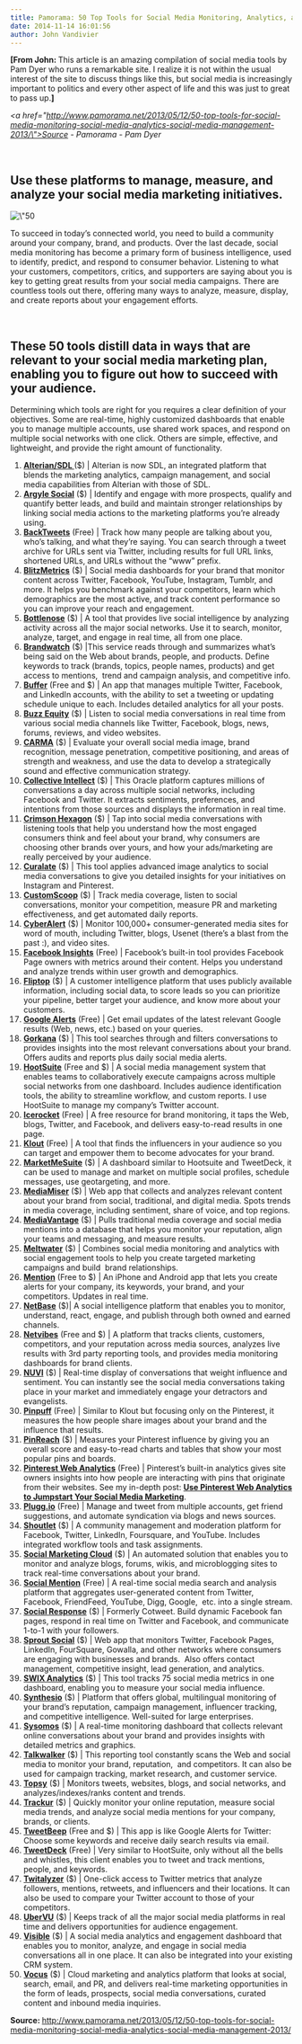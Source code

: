 ```yaml
---
title: Pamorama: 50 Top Tools for Social Media Monitoring, Analytics, and Management
date: 2014-11-14 16:01:56
author: John Vandivier
---
```




<strong>[From John: </strong>This article is an amazing compilation of social media tools by Pam Dyer who runs a remarkable site. I realize it is not within the usual interest of the site to discuss things like this, but social media is increasingly important to politics and every other aspect of life and this was just to great to pass up.<strong>]</strong>

<em><a href=\"http://www.pamorama.net/2013/05/12/50-top-tools-for-social-media-monitoring-social-media-analytics-social-media-management-2013/\">Source</a> - Pamorama - Pam Dyer</em>

&nbsp;
<h2 itemprop=\"alternativeHeadline\">Use these platforms to manage, measure, and analyze your social media marketing initiatives.</h2>
<p style=\"text-align: center;\"><img class=\"aligncenter\" title=\"50 Top Tools for Social Media Monitoring, Analytics, and Management\" alt=\"50 Top Tools for Social Media Monitoring Analytics Management 2013 50 Top Tools for Social Media Monitoring, Analytics, and Management\" src=\"http://cdn.pamorama.net/wp-content/uploads/2013/05/50-Top-Tools-for-Social-Media-Monitoring-Analytics-Management-2013.gif\" width=\"150\" height=\"150\" /></p>
To succeed in today’s connected world, you need to build a community around your company, brand, and products. Over the last decade, social media monitoring has become a primary form of business intelligence, used to identify, predict, and respond to consumer behavior. Listening to what your customers, competitors, critics, and supporters are saying about you is key to getting great results from your social media campaigns. There are countless tools out there, offering many ways to analyze, measure, display, and create reports about your engagement efforts.

&nbsp;
<h2>These 50 tools distill data in ways that are relevant to your social media marketing plan, enabling you to figure out how to succeed with your audience.</h2>
Determining which tools are right for you requires a clear definition of your objectives. Some are real-time, highly customized dashboards that enable you to manage multiple accounts, use shared work spaces, and respond on multiple social networks with one click. Others are simple, effective, and lightweight, and provide the right amount of functionality.
<ol>
	<li><strong><a href=\"http://www.sdl.com/\" target=\"_blank\">Alterian/SDL </a></strong>($) | Alterian is now SDL, an integrated platform that blends the marketing analytics, campaign management, and social media capabilities from Alterian with those of SDL.</li>
	<li><strong><a href=\"http://argylesocial.com/\" target=\"_blank\">Argyle Social</a></strong> ($) | Identify and engage with more prospects, qualify and quantify better leads, and build and maintain stronger relationships by linking social media actions to the marketing platforms you’re already using.</li>
	<li><strong><a href=\"http://backtweets.com/\" target=\"_blank\">BackTweets</a></strong> (Free) | Track how many people are talking about you, who’s talking, and what they’re saying. You can search through a tweet archive for URLs sent via Twitter, including results for full URL links, shortened URLs, and URLs without the “www” prefix.</li>
	<li><strong><a href=\"http://blitzmetrics.com/\" target=\"_blank\">BlitzMetrics</a></strong> ($) | Social media dashboards for your brand that monitor content across Twitter, Facebook, YouTube, Instagram, Tumblr, and more. It helps you benchmark against your competitors, learn which demographics are the most active, and track content performance so you can improve your reach and engagement.</li>
	<li><a href=\"http://bottlenose.com/\" target=\"_blank\"><strong>Bottlenose</strong></a> ($) | A tool that provides live social intelligence by analyzing activity across all the major social networks. Use it to search, monitor, analyze, target, and engage in real time, all from one place.</li>
	<li><strong><a href=\"http://brandwatch.com/\" target=\"_blank\">Brandwatch</a></strong> ($) |This service reads through and summarizes what’s being said on the Web about brands, people, and products. Define keywords to track (brands, topics, people names, products) and get access to mentions,  trend and campaign analysis, and competitive info.</li>
	<li><a href=\"http://bufferapp.com/\" target=\"_blank\"><strong>Buffer</strong></a> (Free and $) | An app that manages multiple Twitter, Facebook, and LinkedIn accounts, with the ability to set a tweeting or updating schedule unique to each. Includes detailed analytics for all your posts.</li>
	<li><strong><a href=\"http://buzzequity.com/\" target=\"_blank\">Buzz Equity</a></strong> ($) | Listen to social media conversations in real time from various social media channels like Twitter, Facebook, blogs, news, forums, reviews, and video websites.</li>
	<li><strong><a href=\"http://carma.com/\" target=\"_blank\">CARMA</a></strong> ($) | Evaluate your overall social media image, brand recognition, message penetration, competitive positioning, and areas of strength and weakness, and use the data to develop a strategically sound and effective communication strategy.</li>
	<li><strong><a href=\"http://collectiveintellect.com/\" target=\"_blank\">Collective Intellect</a></strong> ($) | This Oracle platform captures millions of conversations a day across multiple social networks, including Facebook and Twitter. It extracts sentiments, preferences, and intentions from those sources and displays the information in real time.</li>
	<li><strong><a href=\"http://crimsonhexagon.com/\" target=\"_blank\">Crimson Hexagon</a></strong> ($) | Tap into social media conversations with listening tools that help you understand how the most engaged consumers think and feel about your brand, why consumers are choosing other brands over yours, and how your ads/marketing are really perceived by your audience.</li>
	<li><strong><a href=\"http://curalate.com/\" target=\"_blank\">Curalate</a></strong> ($) | This tool applies advanced image analytics to social media conversations to give you detailed insights for your initiatives on Instagram and Pinterest.</li>
	<li><strong><a href=\"http://customscoop.com/\" target=\"_blank\">CustomScoop</a></strong> ($) | Track media coverage, listen to social conversations, monitor your competition, measure PR and marketing effectiveness, and get automated daily reports.</li>
	<li><strong><a href=\"http://cyberalert.com/\" target=\"_blank\">CyberAlert</a></strong> ($) | Monitor 100,000+ consumer-generated media sites for word of mouth, including Twitter, blogs, Usenet (there’s a blast from the past :), and video sites.</li>
	<li><strong><a href=\"http://facebook.com/insights\" target=\"_blank\">Facebook Insights</a></strong> (Free) | Facebook’s built-in tool provides Facebook Page owners with metrics around their content. Helps you understand and analyze trends within user growth and demographics.</li>
	<li><strong><a href=\"http://fliptop.com/\" target=\"_blank\">Fliptop</a></strong> ($) | A customer intelligence platform that uses publicly available information, including social data, to score leads so you can prioritize your pipeline, better target your audience, and know more about your customers.</li>
	<li><strong><a href=\"http://google.com/alerts\" target=\"_blank\">Google Alerts</a></strong> (Free) | Get email updates of the latest relevant Google results (Web, news, etc.) based on your queries.</li>
	<li><strong><a href=\"http://gorkana.us/pr-products/social-media-services\" target=\"_blank\">Gorkana</a></strong> ($) | This tool searches through and filters conversations to provides insights into the most relevant conversations about your brand. Offers audits and reports plus daily social media alerts.</li>
	<li><strong><a href=\"http://hootsuite.com/\" target=\"_blank\">HootSuite</a></strong> (Free and $) | A social media management system that enables teams to collaboratively execute campaigns across multiple social networks from one dashboard. Includes audience identification tools, the ability to streamline workflow, and custom reports. I use HootSuite to manage my company’s Twitter account.</li>
	<li><strong><a href=\"http://icerocket.com/\" target=\"_blank\">Icerocket</a></strong> (Free) | A free resource for brand monitoring, it taps the Web, blogs, Twitter, and Facebook, and delivers easy-to-read results in one page.</li>
	<li><strong><a href=\"http://klout.com/\" target=\"_blank\">Klout</a></strong> (Free) | A tool that finds the influencers in your audience so you can target and empower them to become advocates for your brand.</li>
	<li><a href=\"http://www.marketmesuite.com/\" target=\"_blank\"><strong>MarketMeSuite</strong></a> ($) | A dashboard similar to Hootsuite and TweetDeck, it can be used to manage and market on multiple social profiles, schedule messages, use geotargeting, and more.</li>
	<li><strong><a href=\"http://www.mediamiser.com/\" target=\"_blank\">MediaMiser</a></strong> ($) | Web app that collects and analyzes relevant content about your brand from social, traditional, and digital media. Spots trends in media coverage, including sentiment, share of voice, and top regions.</li>
	<li><strong><a href=\"http://mediavantage.com/\" target=\"_blank\">MediaVantage</a></strong> ($) | Pulls traditional media coverage and social media mentions into a database that helps you monitor your reputation, align your teams and messaging, and measure results.</li>
	<li><strong><a href=\"http://www.meltwater.com/\" target=\"_blank\">Meltwater</a></strong> ($) | Combines social media monitoring and analytics with social engagement tools to help you create targeted marketing campaigns and build  brand relationships.</li>
	<li><strong><a href=\"http://en.mention.net/\" target=\"_blank\">Mention</a></strong> (Free to $) | An iPhone and Android app that lets you create alerts for your company, its keywords, your brand, and your competitors. Updates in real time.</li>
	<li><strong><a href=\"http://www.netbase.com/\" target=\"_blank\">NetBase</a></strong> ($)| A social intelligence platform that enables you to monitor, understand, react, engage, and publish through both owned and earned channels.</li>
	<li><a href=\"http://www.netvibes.com/\" target=\"_blank\"><strong>Netvibes</strong></a> (Free and $) | A platform that tracks clients, customers, competitors, and your reputation across media sources, analyzes live results with 3rd party reporting tools, and provides media monitoring dashboards for brand clients.</li>
	<li><strong><a href=\"http://nuviapp.com/\" target=\"_blank\">NUVI</a></strong> ($) | Real-time display of conversations that weight influence and sentiment. You can instantly see the social media conversations taking place in your market and immediately engage your detractors and evangelists.</li>
	<li><strong><a href=\"http://pinpuff.com/\" target=\"_blank\">Pinpuff</a></strong> (Free) | Similar to Klout but focusing only on the Pinterest, it measures the how people share images about your brand and the influence that results.</li>
	<li><strong><a href=\"http://pinreach.com/\" target=\"_blank\">PinReach</a></strong> ($) | Measures your Pinterest influence by giving you an overall score and easy-to-read charts and tables that show your most popular pins and boards.</li>
	<li><strong><a href=\"http://business.pinterest.com/analytics/\" target=\"_blank\">Pinterest Web Analytics</a></strong> (Free) | Pinterest’s built-in analytics gives site owners insights into how people are interacting with pins that originate from their websites. See my in-depth post: <a href=\"http://www.pamorama.net/2013/04/28/use-pinterest-web-analytics-for-social-media-marketing\" target=\"_blank\"><b>Use Pinterest Web Analytics to Jumpstart Your Social Media Marketing</b></a>.</li>
	<li><a href=\"https://plugg.io/\" target=\"_blank\"><strong>Plugg.io</strong></a> (Free) | Manage and tweet from multiple accounts, get friend suggestions, and automate syndication via blogs and news sources.</li>
	<li><strong><a href=\"http://www.shoutlet.com/\" target=\"_blank\">Shoutlet</a></strong> ($) | A community management and moderation platform for Facebook, Twitter, LinkedIn, Foursquare, and YouTube. Includes integrated workflow tools and task assignments.</li>
	<li><strong><a href=\"http://salesforce.com/socialmarketing\" target=\"_blank\">Social Marketing Cloud</a></strong> ($) | An automated solution that enables you to monitor and analyze blogs, forums, wikis, and microblogging sites to track real-time conversations about your brand.</li>
	<li><strong><a href=\"http://socialmention.com/\" target=\"_blank\">Social Mention</a></strong> (Free) | A real-time social media search and analysis platform that aggregates user-generated content from Twitter, Facebook, FriendFeed, YouTube, Digg, Google,  etc. into a single stream.</li>
	<li><a href=\"http://www.exacttarget.com/products/social-media-marketing\" target=\"_blank\"><strong>Social Response</strong></a> ($) | Formerly Cotweet. Build dynamic Facebook fan pages, respond in real time on Twitter and Facebook, and communicate 1-to-1 with your followers.</li>
	<li><strong><a href=\"http://sproutsocial.com/\" target=\"_blank\">Sprout Social</a></strong> ($) | Web app that monitors Twitter, Facebook Pages, LinkedIn, FourSquare, Gowalla, and other networks where consumers are engaging with businesses and brands.  Also offers contact management, competitive insight, lead generation, and analytics.</li>
	<li><strong><a href=\"http://swixhq.com/\" target=\"_blank\">SWIX Analytics</a></strong> ($) | This tool tracks 75 social media metrics in one dashboard, enabling you to measure your social media influence.</li>
	<li><strong><a href=\"http://synthesio.com/\" target=\"_blank\">Synthesio</a></strong> ($) | Platform that offers global, multilingual monitoring of your brand’s reputation, campaign management, influencer tracking, and competitive intelligence. Well-suited for large enterprises.</li>
	<li><strong><a href=\"http://sysomos.com/\" target=\"_blank\">Sysomos</a></strong> ($) | A real-time monitoring dashboard that collects relevant online conversations about your brand and provides insights with detailed metrics and graphics.</li>
	<li><strong><a href=\"http://talkwalker.com/en\" target=\"_blank\">Talkwalker</a></strong> ($) | This reporting tool constantly scans the Web and social media to monitor your brand, reputation,  and competitors. It can also be used for campaign tracking, market research, and customer service.</li>
	<li><strong><a href=\"http://topsy.com/\" target=\"_blank\">Topsy</a></strong> ($) | Monitors tweets, websites, blogs, and social networks, and analyzes/indexes/ranks content and trends.</li>
	<li><strong><a href=\"http://trackur.com/\" target=\"_blank\">Trackur</a></strong> ($) | Quickly monitor your online reputation, measure social media trends, and analyze social media mentions for your company, brands, or clients.</li>
	<li><strong><a href=\"http://tweetbeep.com/\" target=\"_blank\">TweetBeep</a></strong> (Free and $) | This app is like Google Alerts for Twitter: Choose some keywords and receive daily search results via email.</li>
	<li><a href=\"http://tweetdeck.com/\" target=\"_blank\"><strong>TweetDeck</strong></a> (Free) | Very similar to HootSuite, only without all the bells and whistles, this client enables you to tweet and track mentions, people, and keywords.</li>
	<li><strong><a href=\"http://twitalyzer.com/\" target=\"_blank\">Twitalyzer</a></strong> ($) | One-click access to Twitter metrics that analyze followers, mentions, retweets, and influencers and their locations. It can also be used to compare your Twitter account to those of your competitors.</li>
	<li><strong><a href=\"http://www.ubervu.com/\" target=\"_blank\">UberVU</a></strong> ($) | Keeps track of all the major social media platforms in real time and delivers opportunities for audience engagement.</li>
	<li><strong><a href=\"http://visibletechnologies.com/\" target=\"_blank\">Visible</a></strong> ($) | A social media analytics and engagement dashboard that enables you to monitor, analyze, and engage in social media conversations all in one place. It can also be integrated into your existing CRM system.</li>
	<li><strong><a href=\"http://vocus.com/\" target=\"_blank\">Vocus</a></strong> ($) | Cloud marketing and analytics platform that looks at social, search, email, and PR, and delivers real-time marketing opportunities in the form of leads, prospects, social media conversations, curated content and inbound media inquiries.</li>
</ol>
<strong>Source: </strong><a href=\"http://www.pamorama.net/2013/05/12/50-top-tools-for-social-media-monitoring-social-media-analytics-social-media-management-2013/\">http://www.pamorama.net/2013/05/12/50-top-tools-for-social-media-monitoring-social-media-analytics-social-media-management-2013/</a>